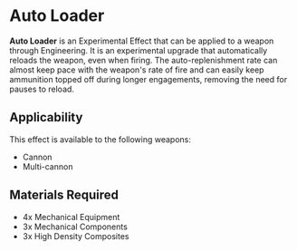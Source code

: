 # Auto Loader
**Auto Loader** is an Experimental Effect that can be applied to a weapon through Engineering. It is an experimental upgrade that automatically reloads the weapon, even when firing. The auto-replenishment rate can almost keep pace with the weapon's rate of fire and can easily keep ammunition topped off during longer engagements, removing the need for pauses to reload.

## Applicability

This effect is available to the following weapons:

- Cannon
- Multi-cannon

## Materials Required

- 4x Mechanical Equipment
- 3x Mechanical Components
- 3x High Density Composites